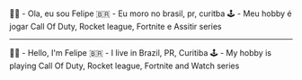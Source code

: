 👋😃 - Ola, eu sou Felipe
🇧🇷 - Eu moro no brasil, pr, curitba
🕹 - Meu hobby é jogar Call Of Duty, Rocket league, Fortnite e Assitir series 
********************************************************************************************
👋😃 - Hello, I'm Felipe
🇧🇷 - I live in Brazil, PR, Curitiba
🕹 - My hobby is playing Call Of Duty, Rocket league, Fortnite and Watch series
